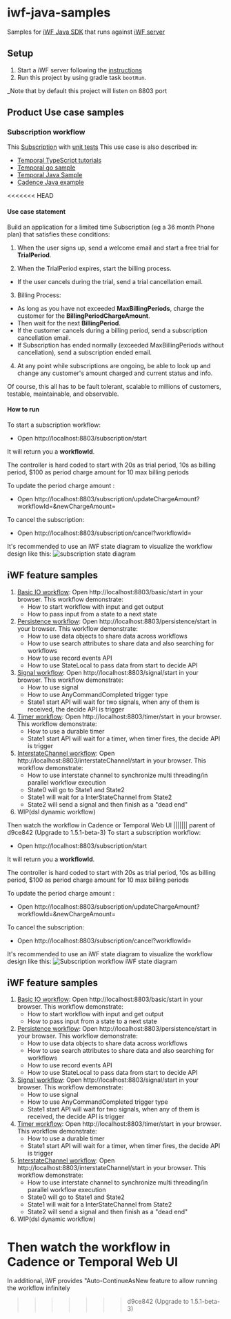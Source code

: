 # iwf-java-samples

Samples for [iWF Java SDK](https://github.com/indeedeng/iwf-java-sdk) that runs
against [iWF server](https://github.com/indeedeng/iwf)

## Setup

1. Start a iWF server following the [instructions](https://github.com/indeedeng/iwf#how-to-run-this-server)
2. Run this project by using gradle task `bootRun`.

_Note that by default this project will listen on 8803 port

## Product Use case samples

### Subscription workflow

This [Subscription](https://github.com/indeedeng/iwf-java-samples/tree/main/src/main/java/io/iworkflow/workflow/subscription)
with [unit tests](https://github.com/indeedeng/iwf-java-samples/tree/main/src/test/java/io/iworkflow/workflow/subscription)
This use case is also described in:

* [Temporal TypeScript tutorials](https://learn.temporal.io/tutorials/typescript/subscriptions/)
* [Temporal go sample](https://github.com/temporalio/subscription-workflow-project-template-go)
* [Temporal Java Sample](https://github.com/temporalio/subscription-workflow-project-template-java)
* [Cadence Java example](https://cadenceworkflow.io/docs/concepts/workflows/#example)

<<<<<<< HEAD
#### Use case statement
Build an application for a limited time Subscription (eg a 36 month Phone plan) that satisfies these conditions:

1. When the user signs up, send a welcome email and start a free trial for **TrialPeriod**.

2. When the TrialPeriod expires, start the billing process. 
 * If the user cancels during the trial, send a trial cancellation email.

3. Billing Process:
 * As long as you have not exceeded **MaxBillingPeriods**, charge the customer for the **BillingPeriodChargeAmount**.
 * Then wait for the next **BillingPeriod**.
 * If the customer cancels during a billing period, send a subscription cancellation email.
 * If Subscription has ended normally (exceeded MaxBillingPeriods without cancellation), send a subscription ended email.

4. At any point while subscriptions are ongoing, be able to look up and change any customer's amount charged and current status and info. 

Of course, this all has to be fault tolerant, scalable to millions of customers, testable, maintainable, and observable.

#### How to run

To start a subscription workflow:

* Open http://localhost:8803/subscription/start

It will return you a **workflowId**.

The controller is hard coded to start with 20s as trial period, 10s as billing period, $100 as period charge amount for
10 max billing periods

To update the period charge amount :

* Open http://localhost:8803/subscription/updateChargeAmount?workflowId=<TheWorkflowId>&newChargeAmount=<The new amount>

To cancel the subscription:

* Open http://localhost:8803/subscription/cancel?workflowId=<TheWorkflowId>

It's recommended to use an iWF state diagram to visualize the workflow design like this:
![subscription state diagram](https://user-images.githubusercontent.com/4523955/217110240-5dfe1d33-0b7c-49f2-8c12-b0d91c4eb970.png)

## iWF feature samples

1. [Basic IO workflow](https://github.com/indeedeng/iwf-java-samples/tree/main/src/main/java/io/iworkflow/workflow/basic):
   Open http://localhost:8803/basic/start in your browser. This workflow demonstrate:
   * How to start workflow with input and get output
   * How to pass input from a state to a next state
2. [Persistence workflow](https://github.com/indeedeng/iwf-java-samples/tree/main/src/main/java/io/iworkflow/workflow/persistence):
   Open http://localhost:8803/persistence/start in your browser. This workflow demonstrate:
   * How to use data objects to share data across workflows
   * How to use search attributes to share data and also searching for workflows
   * How to use record events API
   * How to use StateLocal to pass data from start to decide API
3. [Signal workflow](https://github.com/indeedeng/iwf-java-samples/tree/main/src/main/java/io/iworkflow/workflow/signal):
   Open http://localhost:8803/signal/start in your browser. This workflow demonstrate:
   * How to use signal
   * How to use AnyCommandCompleted trigger type
   * State1 start API will wait for two signals, when any of them is received, the decide API is trigger
4. [Timer workflow](https://github.com/indeedeng/iwf-java-samples/tree/main/src/main/java/io/iworkflow/workflow/timer):
   Open http://localhost:8803/timer/start in your browser. This workflow demonstrate:
   * How to use a durable timer
   * State1 start API will wait for a timer, when timer fires, the decide API is trigger
5. [InterstateChannel workflow](https://github.com/indeedeng/iwf-java-samples/tree/main/src/main/java/io/iworkflow/workflow/interstatechannel):
   Open http://localhost:8803/interstateChannel/start in your browser. This workflow demonstrate:
   * How to use interstate channel to synchronize multi threading/in parallel workflow execution
   * State0 will go to State1 and State2
   * State1 will wait for a InterStateChannel from State2
   * State2 will send a signal and then finish as a "dead end"
6. WIP(dsl dynamic workflow)

Then watch the workflow in Cadence or Temporal Web UI
||||||| parent of d9ce842 (Upgrade to 1.5.1-beta-3)
To start a subscription workflow:

* Open http://localhost:8803/subscription/start

It will return you a **workflowId**.

The controller is hard coded to start with 20s as trial period, 10s as billing period, $100 as period charge amount for
10 max billing periods

To update the period charge amount :

* Open http://localhost:8803/subscription/updateChargeAmount?workflowId=<TheWorkflowId>&newChargeAmount=<The new amount>

To cancel the subscription:

* Open http://localhost:8803/subscription/cancel?workflowId=<TheWorkflowId>

It's recommended to use an iWF state diagram to visualize the workflow design like this:
![Subscription workflow iWF state diagram](https://user-images.githubusercontent.com/4523955/216396635-1c46df3c-e087-415a-996e-16ce47e7ccb2.png)

## iWF feature samples

1. [Basic IO workflow](https://github.com/indeedeng/iwf-java-samples/tree/main/src/main/java/io/iworkflow/workflow/basic):
   Open http://localhost:8803/basic/start in your browser. This workflow demonstrate:
   * How to start workflow with input and get output
   * How to pass input from a state to a next state
2. [Persistence workflow](https://github.com/indeedeng/iwf-java-samples/tree/main/src/main/java/io/iworkflow/workflow/persistence):
   Open http://localhost:8803/persistence/start in your browser. This workflow demonstrate:
   * How to use data objects to share data across workflows
   * How to use search attributes to share data and also searching for workflows
   * How to use record events API
   * How to use StateLocal to pass data from start to decide API
3. [Signal workflow](https://github.com/indeedeng/iwf-java-samples/tree/main/src/main/java/io/iworkflow/workflow/signal):
   Open http://localhost:8803/signal/start in your browser. This workflow demonstrate:
   * How to use signal
   * How to use AnyCommandCompleted trigger type
   * State1 start API will wait for two signals, when any of them is received, the decide API is trigger
4. [Timer workflow](https://github.com/indeedeng/iwf-java-samples/tree/main/src/main/java/io/iworkflow/workflow/timer):
   Open http://localhost:8803/timer/start in your browser. This workflow demonstrate:
   * How to use a durable timer
   * State1 start API will wait for a timer, when timer fires, the decide API is trigger
5. [InterstateChannel workflow](https://github.com/indeedeng/iwf-java-samples/tree/main/src/main/java/io/iworkflow/workflow/interstatechannel):
   Open http://localhost:8803/interstateChannel/start in your browser. This workflow demonstrate:
   * How to use interstate channel to synchronize multi threading/in parallel workflow execution
   * State0 will go to State1 and State2
   * State1 will wait for a InterStateChannel from State2
   * State2 will send a signal and then finish as a "dead end"
6. WIP(dsl dynamic workflow)

Then watch the workflow in Cadence or Temporal Web UI
=======
In additional, iWF provides "Auto-ContinueAsNew feature to allow running the workflow infinitely 
>>>>>>> d9ce842 (Upgrade to 1.5.1-beta-3)
